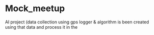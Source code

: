 # Mock_meetup
AI project (data collection using gps logger &amp; algorithm is been created using that data and process it in the 
